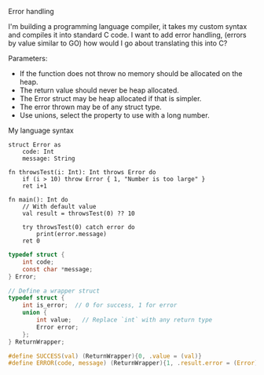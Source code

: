 Error handling

I'm building a programming language compiler, it takes my custom syntax and compiles it into standard C code. I want to add error handling, (errors by value similar to GO) how would I go about translating this into C?

Parameters:
- If the function does not throw no memory should be allocated on the heap.
- The return value should never be heap allocated.
- The Error struct may be heap allocated if that is simpler.
- The error thrown may be of any struct type.
- Use unions, select the property to use with a long number.

My language syntax
```
struct Error as
    code: Int
    message: String

fn throwsTest(i: Int): Int throws Error do
    if (i > 10) throw Error { 1, "Number is too large" }
    ret i+1
   
fn main(): Int do
    // With default value
    val result = throwsTest(0) ?? 10
    
    try throwsTest(0) catch error do
        print(error.message)
    ret 0
```

```c
typedef struct {
    int code;
    const char *message;
} Error;

// Define a wrapper struct
typedef struct {
    int is_error;  // 0 for success, 1 for error
    union {
        int value;   // Replace `int` with any return type
        Error error;
    };
} ReturnWrapper;

#define SUCCESS(val) (ReturnWrapper){0, .value = (val)}
#define ERROR(code, message) (ReturnWrapper){1, .result.error = (Error){code, message}}
```